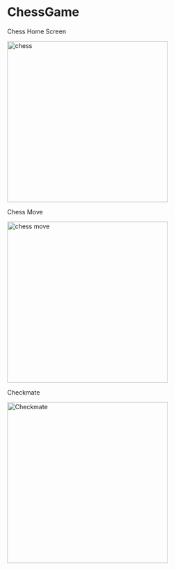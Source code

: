 # ChessGame 
Chess Home Screen

<img width="370" alt="chess" src="https://github.com/user-attachments/assets/30248d8b-01e6-4246-a7cf-dc0249dc48a8">


Chess Move

<img width="370" alt="chess move" src="https://github.com/user-attachments/assets/81083f5a-814e-4020-8c7f-61d34a391493">

Checkmate

<img width="370" alt="Checkmate" src="https://github.com/user-attachments/assets/1a4969a2-1a7e-4e5c-bc91-2d557d2338e0">

